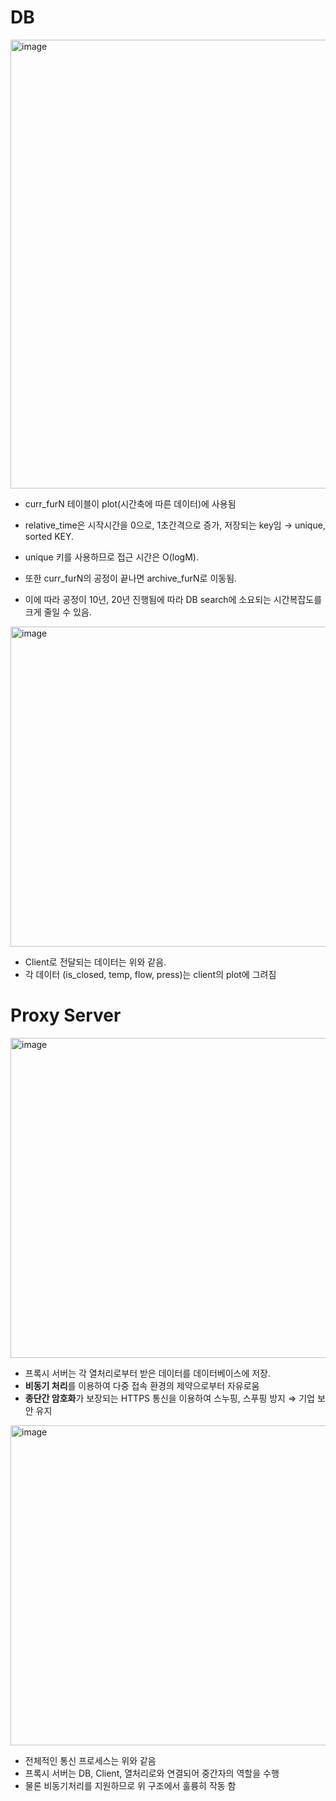 # DB
<img width="718" alt="image" src="https://user-images.githubusercontent.com/30382262/147380417-e089b275-7d85-410b-98d4-c10535ef1d34.png"></img>  
- curr_furN 테이블이 plot(시간축에 따른 데이터)에 사용됨
- relative_time은 시작시간을 0으로, 1초간격으로 증가, 저장되는 key임 → unique, sorted KEY.
- unique 키를 사용하므로 접근 시간은 O(logM).

- 또한 curr_furN의 공정이 끝나면 archive_furN로 이동됨.
- 이에 따라 공정이 10년, 20년 진행됨에 따라 DB search에 소요되는 시간복잡도를 크게 줄일 수 있음.

<img width="512" alt="image" src="https://user-images.githubusercontent.com/30382262/147380434-5ceaebf9-1d7a-40d2-a1f6-afd826ce8f3b.png"></img>  
- Client로 전달되는 데이터는 위와 같음.
- 각 데이터 (is_closed, temp, flow, press)는 client의 plot에 그려짐


# Proxy Server
<img width="512" alt="image" src="https://user-images.githubusercontent.com/30382262/147380438-1c5fccfc-22be-454d-956e-11f3448facd1.png"></img>  
- 프록시 서버는 각 열처리로부터 받은 데이터를 데이터베이스에 저장.
- **비동기 처리**를 이용하여 다중 접속 환경의 제약으로부터 자유로움
- **종단간 암호화**가 보장되는 HTTPS 통신을 이용하여 스누핑, 스푸핑 방지 ⇒ 기업 보안 유지


<img width="512" alt="image" src="https://user-images.githubusercontent.com/30382262/147380441-17df953a-1527-43ac-b5e5-2cf1a20ea22e.png"></img>    
- 전체적인 통신 프로세스는 위와 같음
- 프록시 서버는 DB, Client, 열처리로와 연결되어 중간자의 역할을 수행
- 물론 비동기처리를 지원하므로 위 구조에서 훌륭히 작동 함
